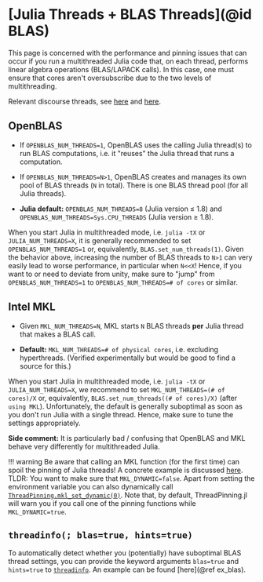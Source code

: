 # [Julia Threads + BLAS Threads](@id BLAS)

This page is concerned with the performance and pinning issues that can occur if you run a multithreaded Julia code that, on each thread, performs linear algebra operations (BLAS/LAPACK calls). In this case, one must ensure that cores aren't oversubscribe due to the two levels of multithreading.

Relevant discourse threads, see [here](https://discourse.julialang.org/t/matrix-multiplication-is-slower-when-multithreading-in-julia/56227/12?u=carstenbauer) and [here](https://discourse.julialang.org/t/regarding-the-multithreaded-performance-of-openblas/75450/5?u=carstenbauer).

## OpenBLAS

* If `OPENBLAS_NUM_THREADS=1`, OpenBLAS uses the calling Julia thread(s) to run BLAS computations, i.e. it "reuses" the Julia thread that runs a computation.

* If `OPENBLAS_NUM_THREADS=N>1`, OpenBLAS creates and manages its own pool of BLAS threads (`N` in total). There is one BLAS thread pool (for all Julia threads).

* **Julia default:** `OPENBLAS_NUM_THREADS=8` (Julia version ≤ 1.8) and `OPENBLAS_NUM_THREADS=Sys.CPU_THREADS` (Julia version ≥ 1.8).

When you start Julia in multithreaded mode, i.e. `julia -tX` or `JULIA_NUM_THREADS=X`, it is generally recommended to set `OPENBLAS_NUM_THREADS=1` or, equivalently, `BLAS.set_num_threads(1)`. Given the behavior above, increasing the number of BLAS threads to `N>1` can very easily lead to worse performance, in particular when `N<<X`! Hence, if you want to or need to deviate from unity, make sure to "jump" from `OPENBLAS_NUM_THREADS=1` to `OPENBLAS_NUM_THREADS=# of cores` or similar.

## Intel MKL

* Given `MKL_NUM_THREADS=N`, MKL starts `N` BLAS threads **per** Julia thread that makes a BLAS call.

* **Default:** `MKL_NUM_THREADS=# of physical cores`, i.e. excluding hyperthreads. (Verified experimentally but would be good to find a source for this.)

When you start Julia in multithreaded mode, i.e. `julia -tX` or `JULIA_NUM_THREADS=X`, we recommend to set `MKL_NUM_THREADS=(# of cores)/X` or, equivalently, `BLAS.set_num_threads((# of cores)/X)` (after `using MKL`). Unfortunately, the default is generally suboptimal as soon as you don't run Julia with a single thread. Hence, make sure to tune the settings appropriately.

**Side comment:** It is particularly bad / confusing that OpenBLAS and MKL behave very differently for multithreaded Julia.

!!! warning
    Be aware that calling an MKL function (for the first time) can spoil the pinning of Julia threads! A concrete example is discussed [here](https://discourse.julialang.org/t/julia-thread-affinity-not-persistent-when-calling-mkl-function/74560). TLDR: You want to make sure that `MKL_DYNAMIC=false`. Apart from setting the environment variable you can also dynamically call [`ThreadPinning.mkl_set_dynamic(0)`](@ref). Note that, by default, ThreadPinning.jl will warn you if you call one of the pinning functions while `MKL_DYNAMIC=true`.

## `threadinfo(; blas=true, hints=true)`

To automatically detect whether you (potentially) have suboptimal BLAS thread settings, you can provide the keyword arguments `blas=true` and `hints=true` to [`threadinfo`](@ref). An example can be found [here](@ref ex_blas).